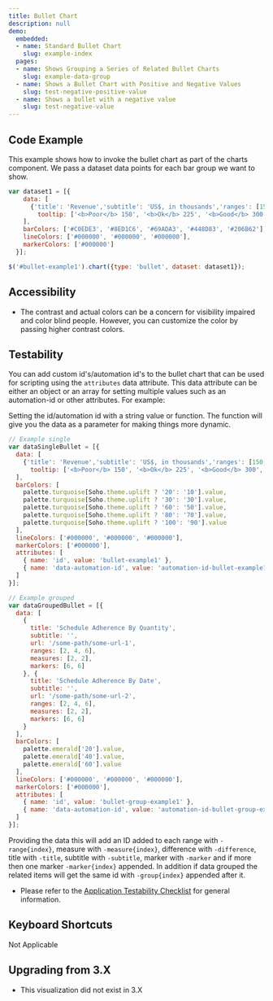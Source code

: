 ```yaml
---
title: Bullet Chart
description: null
demo:
  embedded:
  - name: Standard Bullet Chart
    slug: example-index
  pages:
  - name: Shows Grouping a Series of Related Bullet Charts
    slug: example-data-group
  - name: Shows a Bullet Chart with Positive and Negative Values
    slug: test-negative-positive-value
  - name: Shows a bullet with a negative value
    slug: test-negative-value
---
```


## Code Example

This example shows how to invoke the bullet chart as part of the charts component. We pass a dataset data points for each bar group we want to show.

```javascript
var dataset1 = [{
    data: [
      {'title': 'Revenue','subtitle': 'US$, in thousands','ranges': [150, 225, 300, 400, 600], 'measures': [220,270], 'markers': [250],
        tooltip: ['<b>Poor</b> 150', '<b>Ok</b> 225', '<b>Good</b> 300', '<b>Excellent</b> 400', '<b>Revenue</b> 600']}
    ],
    barColors: ['#C0EDE3', '#8ED1C6', '#69ADA3', '#448D83', '#206B62'],
    lineColors: ['#000000', '#000000', '#000000'],
    markerColors: ['#000000']
  }];

$('#bullet-example1').chart({type: 'bullet', dataset: dataset1});
```

## Accessibility

- The contrast and actual colors can be a concern for visibility impaired and color blind people. However, you can customize the color by passing higher contrast colors.

## Testability

You can add custom id's/automation id's to the bullet chart that can be used for scripting using the `attributes` data attribute. This data attribute can be either an object or an array for setting multiple values such as an automation-id or other attributes. For example:

Setting the id/automation id with a string value or function. The function will give you the data as a parameter for making things more dynamic.

```js
// Example single
var dataSingleBullet = [{
  data: [
    {'title': 'Revenue','subtitle': 'US$, in thousands','ranges': [150, 225, 300, 400, 600], 'measures': [220,270], 'markers': [250], url: 'http://someplace.com',
      tooltip: ['<b>Poor</b> 150', '<b>Ok</b> 225', '<b>Good</b> 300', '<b>Excellent</b> 400', '<b>Revenue</b> 600']}
  ],
  barColors: [
    palette.turquoise[Soho.theme.uplift ? '20': '10'].value,
    palette.turquoise[Soho.theme.uplift ? '30': '30'].value,
    palette.turquoise[Soho.theme.uplift ? '60': '50'].value,
    palette.turquoise[Soho.theme.uplift ? '80': '70'].value,
    palette.turquoise[Soho.theme.uplift ? '100': '90'].value
  ],
  lineColors: ['#000000', '#000000', '#000000'],
  markerColors: ['#000000'],
  attributes: [
    { name: 'id', value: 'bullet-example1' },
    { name: 'data-automation-id', value: 'automation-id-bullet-example1' }
  ]
}];

// Example grouped
var dataGroupedBullet = [{
  data: [
    {
      title: 'Schedule Adherence By Quantity',
      subtitle: '',
      url: '/some-path/some-url-1',
      ranges: [2, 4, 6],
      measures: [2, 2],
      markers: [6, 6]
    }, {
      title: 'Schedule Adherence By Date',
      subtitle: '',
      url: '/some-path/some-url-2',
      ranges: [2, 4, 6],
      measures: [2, 2],
      markers: [6, 6]
    }
  ],
  barColors: [
    palette.emerald['20'].value,
    palette.emerald['40'].value,
    palette.emerald['60'].value
  ],
  lineColors: ['#000000', '#000000', '#000000'],
  markerColors: ['#000000'],
  attributes: [
    { name: 'id', value: 'bullet-group-example1' },
    { name: 'data-automation-id', value: 'automation-id-bullet-group-example1' }
  ]
}];
```

Providing the data this will add an ID added to each range with `-range{index}`, measure with `-measure{index}`, difference with `-difference`, title with `-title`, subtitle with `-subtitle`, marker with `-marker` and if more then one marker `-marker{index}` appended. In addition if data grouped the related items will get the same id with `-group{index}` appended after it.

- Please refer to the [Application Testability Checklist](https://design.infor.com/resources/application-testability-checklist) for general information.

## Keyboard Shortcuts

Not Applicable

## Upgrading from 3.X

- This visualization did not exist in 3.X
